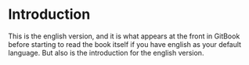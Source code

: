# Introduction

This is the english version, and it is what appears at the front in GitBook
before starting to read the book itself if you have english as your default
language. But also is the introduction for the english version.


